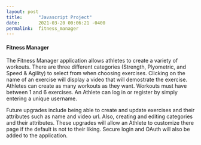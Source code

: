 ```yaml
---
layout: post
title:      "Javascript Project"
date:       2021-03-20 00:06:21 -0400
permalink:  fitness_manager
---
```


#### Fitness Manager

The Fitness Manager application allows athletes to create
a variety of workouts.  There are three different categories
(Strength, Plyometric, and Speed & Agility) to select from when
choosing exercises.  Clicking on the name of an exercise will 
display a video that will demostrate the exercise.  Athletes can
create as many workouts as they want.  Workouts must have
between 1 and 6 exercises.  An Athlete can log in or register
by simply entering a unique username.

Future upgrades include being able to create and update
exercises and their attributes such as name and video url.  Also,
creating and editing categories and their attributes.  These 
upgrades will allow an Athlete to customize there page if the 
default is not to their liking.  Secure login and OAuth will also 
be added to the application.




